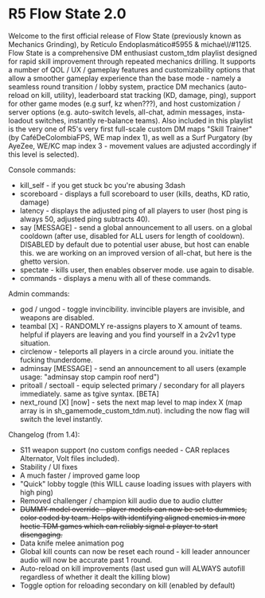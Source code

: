 # R5 Flow State 2.0
Welcome to the first official release of Flow State (previously known as Mechanics Grinding), by Retículo Endoplasmático#5955 & michae\l/#1125. Flow State is a comprehensive DM enthusiast custom_tdm playlist designed for rapid skill improvement through repeated mechanics drilling. It supports a number of QOL / UX / gameplay features and customizability options that allow a smoother gameplay experience than the base mode - namely a seamless round transition / lobby system, practice DM mechanics (auto-reload on kill, utility), leaderboard stat tracking (KD, damage, ping), support for other game modes (e.g surf, kz when???), and host customization / server options (e.g. auto-switch levels, all-chat, admin messages, insta-loadout switches, instantly re-balance teams). Also included in this playlist is the very one of R5's very first full-scale custom DM maps "Skill Trainer" (by CaféDeColombiaFPS, WE map index 1), as well as a Surf Purgatory (by AyeZee, WE/KC map index 3 - movement values are adjusted accordingly if this level is selected).

Console commands:
  * kill_self - if you get stuck bc you're abusing 3dash
  * scoreboard - displays a full scoreboard to user (kills, deaths, KD ratio, damage)
  * latency - displays the adjusted ping of all players to user (host ping is always 50, adjusted ping subtracts 40).
  * say [MESSAGE] - send a global announcement to all users. on a global cooldown (after use, disabled for ALL users for length of cooldown). DISABLED by default due to potential user abuse, but host can enable this. we are working on an improved version of all-chat, but here is the ghetto version.
  * spectate - kills user, then enables observer mode. use again to disable.
  * commands - displays a menu with all of these commands.


Admin commands:
  * god / ungod - toggle invincibility. invincible players are invisible, and weapons are disabled.
  * teambal [X] - RANDOMLY re-assigns players to X amount of teams. helpful if players are leaving and you find yourself in a 2v2v1 type situation.
  * circlenow - teleports all players in a circle around you. initiate the fucking thunderdome.
  * adminsay [MESSAGE] - send an announcement to all users (example usage: "adminsay stop campin roof nerd")
  * pritoall / sectoall - equip selected primary / secondary for all players immediately. same as tgive syntax. \[BETA]
  * next_round [X] [now] - sets the next map level to map index X (map array is in sh_gamemode_custom_tdm.nut). including the now flag will switch the level instantly.


Changelog (from 1.4):
* S11 weapon support (no custom configs needed - CAR replaces Alternator, Volt files included).
* Stability / UI fixes
* A much faster / improved game loop
* "Quick" lobby toggle (this WILL cause loading issues with players with high ping)
* Removed challenger / champion kill audio due to audio clutter
* ~~DUMMY model override - player models can now be set to dummies, color coded by team. Helps with identifying aligned enemies in more hectic TDM games which can reliably signal a player to start disengaging.~~
* Data knife melee animation pog
* Global kill counts can now be reset each round - kill leader announcer audio will now be accurate past 1 round.
* Auto-reload on kill improvements (last used gun will ALWAYS autofill regardless of whether it dealt the killing blow)
* Toggle option for reloading secondary on kill (enabled by default)
